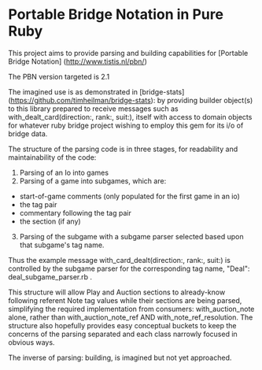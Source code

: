 # Portable Bridge Notation in Pure Ruby

This project aims to provide parsing and building capabilities for [Portable Bridge Notation] (http://www.tistis.nl/pbn/)

The PBN version targeted is 2.1

The imagined use is as demonstrated in [bridge-stats] (https://github.com/timheilman/bridge-stats):
by providing builder object(s) to this library prepared to receive messages such as
with_dealt_card(direction:, rank:, suit:), itself with access to domain objects for whatever ruby bridge project
wishing to employ this gem for its i/o of bridge data.

The structure of the parsing code is in three stages, for readability and maintainability of the code:

1. Parsing of an Io into games
2. Parsing of a game into subgames, which are:
  * start-of-game comments (only populated for the first game in an io)
  * the tag pair
  * commentary following the tag pair
  * the section (if any)
3. Parsing of the subgame with a subgame parser selected based upon that subgame's tag name.

Thus the example message with_card_dealt(direction:, rank:, suit:) is controlled by the subgame parser for the
corresponding tag name, "Deal": deal_subgame_parser.rb .

This structure will allow Play and Auction sections to already-know following referent Note tag values while their
sections are being parsed, simplifying the required implementation from consumers: with_auction_note alone, rather than
with_auction_note_ref AND with_note_ref_resolution.  The structure also hopefully provides easy conceptual buckets
to keep the concerns of the parsing separated and each class narrowly focused in obvious ways.

The inverse of parsing: building, is imagined but not yet approached.
